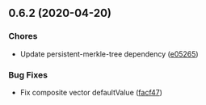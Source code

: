 ## 0.6.2 (2020-04-20)

### Chores

* Update persistent-merkle-tree dependency ([e05265](https://github.com/chainsafe/ssz/commit/e05265))

### Bug Fixes

* Fix composite vector defaultValue ([facf47](https://github.com/chainsafe/ssz/commit/facf47))
